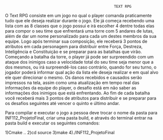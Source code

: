                                                       TEXT RPG

O Text RPG consiste em um jogo no qual o player comanda praticamente tudo que ele deseja realizar durante o jogo. Ele já começa recebendo uma lista com as 8 classes que o jogo possui e irá escolher 4 dentre todas elas para compor o seu time que enfrentará uma torre com 5 andares de lutas, além de dar um nome personalizado para cada um destes membros da sua equipe. Logo após terminar sua composição, ele receberá 3 pontos de atributos em cada personagem para distribuir entre Força, Destreza, Inteligência e Constituição e se preparar para as batalhas que virão.
Começando a batalha da torre, o player já pode ser surpreendido com um ataque dos inimigos caso a velocidade total do seu time seja menor que a dos mesmos, ou irá surpreendê-los caso contrário, quando for seu turno, o jogador poderá informar qual ação da lista ele deseja realizar e em qual alvo ele quer direcionar o mesmo. Os danos recebidos e causados serão impressos na tela, assim como uma atualização em tempo real das informações da equipe do player, o desafio está em não saber as informações dos inimigos que está enfrentando. Ao fim de cada batalha você receberá mais 3 pontos de atributos para distribuir e se preparar para os desafios seguintes até vencer o quinto e último andar.


Para compilar e executar o jogo a pessoa deve trocar o nome da pasta para INF112_ProjetoFinal, criar uma pasta build, e 
através do terminal entrar na pasta build e executar os seguintes comandos:

1)Cmake ..
2)cd source
3)make
4)./INF112_ProjetoFinal
